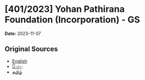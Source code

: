 # [401/2023] Yohan Pathirana Foundation (Incorporation) - GS

**Date:** 2023-11-07

## Original Sources

- [English](https://documents.gov.lk/view/bills/2023/11/401-2023_E.pdf)
- [සිංහල](https://documents.gov.lk/view/bills/2023/11/401-2023_S.pdf)
- [தமிழ்](https://documents.gov.lk/view/bills/2023/11/401-2023_T.pdf)
